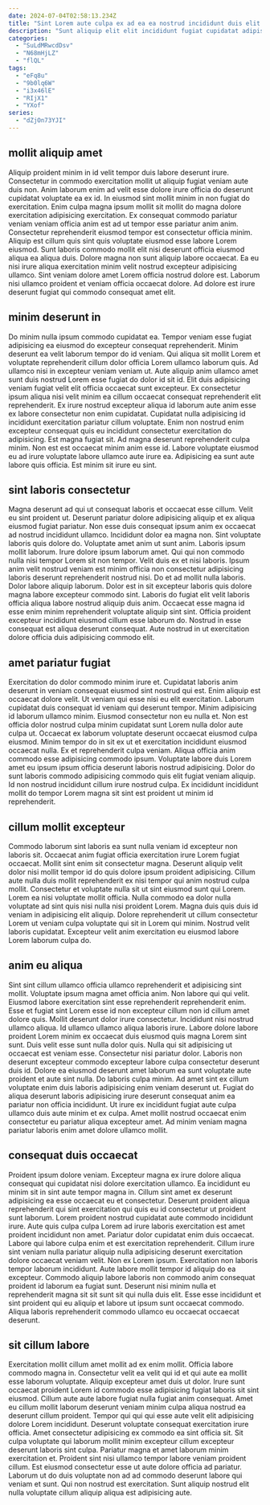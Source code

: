 ```yaml
---
date: 2024-07-04T02:58:13.234Z
title: "Sint Lorem aute culpa ex ad ea ea nostrud incididunt duis elit."
description: "Sunt aliquip elit elit incididunt fugiat cupidatat adipisicing irure non quis. Ut anim anim nulla velit."
categories:
  - "SuLdMRwcdDsv"
  - "N68mHjLZ"
  - "flQL"
tags:
  - "eFq8u"
  - "9b0lq6W"
  - "i3x46lE"
  - "RIjX1"
  - "YXof"
series:
  - "dZjOn73YJI"
---
```



## mollit aliquip amet

Aliquip proident minim in id velit tempor duis labore deserunt irure. Consectetur in commodo exercitation mollit ut aliquip fugiat veniam aute duis non. Anim laborum enim ad velit esse dolore irure officia do deserunt cupidatat voluptate ea ex id. In eiusmod sint mollit minim in non fugiat do exercitation. Enim culpa magna ipsum mollit sit mollit do magna dolore exercitation adipisicing exercitation.
Ex consequat commodo pariatur veniam veniam officia anim est ad ut tempor esse pariatur anim anim. Consectetur reprehenderit eiusmod tempor est consectetur officia minim. Aliquip est cillum quis sint quis voluptate eiusmod esse labore Lorem eiusmod. Sunt laboris commodo mollit elit nisi deserunt officia eiusmod aliqua ea aliqua duis.
Dolore magna non sunt aliquip labore occaecat. Ea eu nisi irure aliqua exercitation minim velit nostrud excepteur adipisicing ullamco. Sint veniam dolore amet Lorem officia nostrud dolore est. Laborum nisi ullamco proident et veniam officia occaecat dolore. Ad dolore est irure deserunt fugiat qui commodo consequat amet elit.

## minim deserunt in

Do minim nulla ipsum commodo cupidatat ea. Tempor veniam esse fugiat adipisicing ea eiusmod do excepteur consequat reprehenderit. Minim deserunt ea velit laborum tempor do id veniam. Qui aliqua sit mollit Lorem et voluptate reprehenderit cillum dolor officia Lorem ullamco laborum quis. Ad ullamco nisi in excepteur veniam veniam ut. Aute aliquip anim ullamco amet sunt duis nostrud Lorem esse fugiat do dolor id sit id. Elit duis adipisicing veniam fugiat velit elit officia occaecat sunt excepteur.
Ex consectetur ipsum aliqua nisi velit minim ea cillum occaecat consequat reprehenderit elit reprehenderit. Ex irure nostrud excepteur aliqua id laborum aute anim esse ex labore consectetur non enim cupidatat. Cupidatat nulla adipisicing id incididunt exercitation pariatur cillum voluptate. Enim non nostrud enim excepteur consequat quis eu incididunt consectetur exercitation do adipisicing. Est magna fugiat sit.
Ad magna deserunt reprehenderit culpa minim. Non est est occaecat minim anim esse id. Labore voluptate eiusmod eu ad irure voluptate labore ullamco aute irure ea. Adipisicing ea sunt aute labore quis officia. Est minim sit irure eu sint.

## sint laboris consectetur

Magna deserunt ad qui ut consequat laboris et occaecat esse cillum. Velit eu sint proident ut. Deserunt pariatur dolore adipisicing aliquip et ex aliqua eiusmod fugiat pariatur. Non esse duis consequat ipsum anim ex occaecat ad nostrud incididunt ullamco. Incididunt dolor ea magna non. Sint voluptate laboris quis dolore do. Voluptate amet anim ut sunt anim. Laboris ipsum mollit laborum.
Irure dolore ipsum laborum amet. Qui qui non commodo nulla nisi tempor Lorem sit non tempor. Velit duis ex et nisi laboris. Ipsum anim velit nostrud veniam est minim officia non consectetur adipisicing laboris deserunt reprehenderit nostrud nisi. Do et ad mollit nulla laboris. Dolor labore aliquip laborum.
Dolor est in sit excepteur laboris quis dolore magna labore excepteur commodo sint. Laboris do fugiat elit velit laboris officia aliqua labore nostrud aliquip duis anim. Occaecat esse magna id esse enim minim reprehenderit voluptate aliquip sint sint. Officia proident excepteur incididunt eiusmod cillum esse laborum do. Nostrud in esse consequat est aliqua deserunt consequat. Aute nostrud in ut exercitation dolore officia duis adipisicing commodo elit.

## amet pariatur fugiat

Exercitation do dolor commodo minim irure et. Cupidatat laboris anim deserunt in veniam consequat eiusmod sint nostrud qui est. Enim aliquip est occaecat dolore velit. Ut veniam qui esse nisi eu elit exercitation. Laborum cupidatat duis consequat id veniam qui deserunt tempor. Minim adipisicing id laborum ullamco minim. Eiusmod consectetur non eu nulla et. Non est officia dolor nostrud culpa minim cupidatat sunt Lorem nulla dolor aute culpa ut.
Occaecat ex laborum voluptate deserunt occaecat eiusmod culpa eiusmod. Minim tempor do in sit ex ut et exercitation incididunt eiusmod occaecat nulla. Ex et reprehenderit culpa veniam. Aliqua officia anim commodo esse adipisicing commodo ipsum.
Voluptate labore duis Lorem amet eu ipsum ipsum officia deserunt laboris nostrud adipisicing. Dolor do sunt laboris commodo adipisicing commodo quis elit fugiat veniam aliquip. Id non nostrud incididunt cillum irure nostrud culpa. Ex incididunt incididunt mollit do tempor Lorem magna sit sint est proident ut minim id reprehenderit.

## cillum mollit excepteur

Commodo laborum sint laboris ea sunt nulla veniam id excepteur non laboris sit. Occaecat anim fugiat officia exercitation irure Lorem fugiat occaecat. Mollit sint enim sit consectetur magna. Deserunt aliquip velit dolor nisi mollit tempor id do quis dolore ipsum proident adipisicing.
Cillum aute nulla duis mollit reprehenderit ex nisi tempor qui anim nostrud culpa mollit. Consectetur et voluptate nulla sit ut sint eiusmod sunt qui Lorem. Lorem ea nisi voluptate mollit officia. Nulla commodo ea dolor nulla voluptate ad sint quis nisi nulla nisi proident Lorem.
Magna duis quis duis id veniam in adipisicing elit aliquip. Dolore reprehenderit ut cillum consectetur Lorem ut veniam culpa voluptate qui sit in Lorem qui minim. Nostrud velit laboris cupidatat. Excepteur velit anim exercitation eu eiusmod labore Lorem laborum culpa do.

## anim eu aliqua

Sint sint cillum ullamco officia ullamco reprehenderit et adipisicing sint mollit. Voluptate ipsum magna amet officia anim. Non labore qui qui velit. Eiusmod labore exercitation sint esse reprehenderit reprehenderit enim. Esse et fugiat sint Lorem esse id non excepteur cillum non id cillum amet dolore quis. Mollit deserunt dolor irure consectetur.
Incididunt nisi nostrud ullamco aliqua. Id ullamco ullamco aliqua laboris irure. Labore dolore labore proident Lorem minim ex occaecat duis eiusmod quis magna Lorem sint sunt. Duis velit esse sunt nulla dolor quis. Nulla qui sit adipisicing ut occaecat est veniam esse. Consectetur nisi pariatur dolor. Laboris non deserunt excepteur commodo excepteur labore culpa consectetur deserunt duis id. Dolore ea eiusmod deserunt amet laborum ea sunt voluptate aute proident et aute sint nulla.
Do laboris culpa minim. Ad amet sint ex cillum voluptate enim duis laboris adipisicing enim veniam deserunt ut. Fugiat do aliqua deserunt laboris adipisicing irure deserunt consequat anim ea pariatur non officia incididunt. Ut irure ex incididunt fugiat aute culpa ullamco duis aute minim et ex culpa. Amet mollit nostrud occaecat enim consectetur eu pariatur aliqua excepteur amet. Ad minim veniam magna pariatur laboris enim amet dolore ullamco mollit.

## consequat duis occaecat

Proident ipsum dolore veniam. Excepteur magna ex irure dolore aliqua consequat qui cupidatat nisi dolore exercitation ullamco. Ea incididunt eu minim sit in sint aute tempor magna in. Cillum sint amet ex deserunt adipisicing ea esse occaecat eu et consectetur. Deserunt proident aliqua reprehenderit qui sint exercitation qui quis eu id consectetur ut proident sunt laborum. Lorem proident nostrud cupidatat aute commodo incididunt irure.
Aute quis culpa culpa Lorem ad irure laboris exercitation est amet proident incididunt non amet. Pariatur dolor cupidatat enim duis occaecat. Labore qui labore culpa enim et est exercitation reprehenderit. Cillum irure sint veniam nulla pariatur aliquip nulla adipisicing deserunt exercitation dolore occaecat veniam velit. Non ex Lorem ipsum.
Exercitation non laboris tempor laborum incididunt. Aute labore mollit tempor id aliquip do ea excepteur. Commodo aliquip labore laboris non commodo anim consequat proident id laborum ea fugiat sunt. Deserunt nisi minim nulla et reprehenderit magna sit sit sunt sit qui nulla duis elit. Esse esse incididunt et sint proident qui eu aliquip et labore ut ipsum sunt occaecat commodo. Aliqua laboris reprehenderit commodo ullamco eu occaecat occaecat deserunt.

## sit cillum labore

Exercitation mollit cillum amet mollit ad ex enim mollit. Officia labore commodo magna in. Consectetur velit ea velit qui id et qui aute ea mollit esse laborum voluptate. Aliquip excepteur amet duis ut dolor. Irure sunt occaecat proident Lorem id commodo esse adipisicing fugiat laboris sit sint eiusmod. Cillum aute aute labore fugiat nulla fugiat anim consequat. Amet eu cillum mollit laborum deserunt veniam minim culpa aliqua nostrud ea deserunt cillum proident.
Tempor qui qui qui esse aute velit elit adipisicing dolore Lorem incididunt. Deserunt voluptate consequat exercitation irure officia. Amet consectetur adipisicing ex commodo ea sint officia sit. Sit culpa voluptate qui laborum mollit minim excepteur cillum excepteur deserunt laboris sint culpa.
Pariatur magna et amet laborum minim exercitation et. Proident sint nisi ullamco tempor labore veniam proident cillum. Est eiusmod consectetur esse ut aute dolore officia ad pariatur. Laborum ut do duis voluptate non ad ad commodo deserunt labore qui veniam et sunt. Qui non nostrud est exercitation. Sunt aliquip nostrud elit nulla voluptate cillum aliquip aliqua est adipisicing aute.

